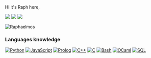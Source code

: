 Hi it's Raph here, 

![](http://github-profile-summary-cards.vercel.app/api/cards/profile-details?username=Raphaelmos&theme=aura_dark) 
![](http://github-profile-summary-cards.vercel.app/api/cards/most-commit-language?username=Raphaelmos&theme=ayu_mirage) 
![](https://komarev.com/ghpvc/?Raphaelmos=Raphaelmose&color=brightgreen)
<p align="top-right"> <img src="https://komarev.com/ghpvc/?username=raphaelmos&label=Profile%20views&color=0e75b6&style=flat" alt="Raphaelmos" /> </p>

### Languages knowledge
[![Python](https://img.shields.io/badge/python-black?style=for-the-badge&logo=python)](https://github.com/Raphaelmos)
[![JavaScript](https://img.shields.io/badge/javascript-black?style=for-the-badge&logo=javascript)](https://github.com/Raphaelmos)
[![Prolog](https://img.shields.io/badge/prolog-black?style=for-the-badge&logo=prolog)](https://github.com/Raphaelmos)
[![C++](https://img.shields.io/badge/c++-black?style=for-the-badge&logo=cplusplus)](https://github.com/Raphaelmos)
[![C](https://img.shields.io/badge/c-black?style=for-the-badge&logo=c)](https://github.com/Raphaelmos)
[![Bash](https://img.shields.io/badge/bash-black?style=for-the-badge&logo=gnu-bash&logoColor=white)](https://github.com/Raphaelmos)
[![OCaml](https://img.shields.io/badge/ocaml-black?style=for-the-badge&logo=ocaml)](https://github.com/Raphaelmos)
[![SQL](https://img.shields.io/badge/sql-black?style=for-the-badge&logo=mysql)](https://github.com/Raphaelmos)
